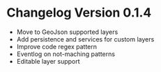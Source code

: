 # Changelog Version 0.1.4

* Move to GeoJson supported layers
* Add persistence and services for custom layers
* Improve code regex pattern
* Eventlog on not-maching patterns
* Editable layer support

